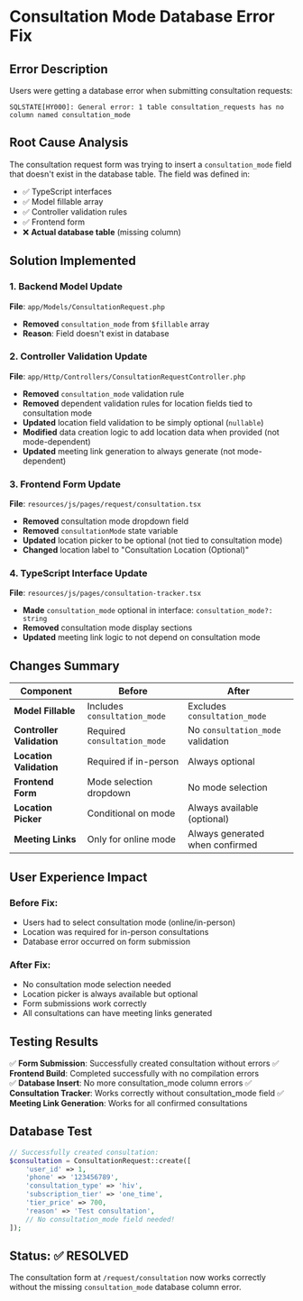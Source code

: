 # Consultation Mode Database Error Fix

## Error Description
Users were getting a database error when submitting consultation requests:
```
SQLSTATE[HY000]: General error: 1 table consultation_requests has no column named consultation_mode
```

## Root Cause Analysis
The consultation request form was trying to insert a `consultation_mode` field that doesn't exist in the database table. The field was defined in:
- ✅ TypeScript interfaces 
- ✅ Model fillable array
- ✅ Controller validation rules
- ✅ Frontend form
- ❌ **Actual database table** (missing column)

## Solution Implemented

### 1. **Backend Model Update**
**File**: `app/Models/ConsultationRequest.php`
- **Removed** `consultation_mode` from `$fillable` array
- **Reason**: Field doesn't exist in database

### 2. **Controller Validation Update**
**File**: `app/Http/Controllers/ConsultationRequestController.php`
- **Removed** `consultation_mode` validation rule
- **Removed** dependent validation rules for location fields tied to consultation mode
- **Updated** location field validation to be simply optional (`nullable`)
- **Modified** data creation logic to add location data when provided (not mode-dependent)
- **Updated** meeting link generation to always generate (not mode-dependent)

### 3. **Frontend Form Update**
**File**: `resources/js/pages/request/consultation.tsx`
- **Removed** consultation mode dropdown field
- **Removed** `consultationMode` state variable
- **Updated** location picker to be optional (not tied to consultation mode)
- **Changed** location label to "Consultation Location (Optional)"

### 4. **TypeScript Interface Update**
**File**: `resources/js/pages/consultation-tracker.tsx`
- **Made** `consultation_mode` optional in interface: `consultation_mode?: string`
- **Removed** consultation mode display sections
- **Updated** meeting link logic to not depend on consultation mode

## Changes Summary

| Component | Before | After |
|-----------|--------|-------|
| **Model Fillable** | Includes `consultation_mode` | Excludes `consultation_mode` |
| **Controller Validation** | Required `consultation_mode` | No `consultation_mode` validation |
| **Location Validation** | Required if in-person | Always optional |
| **Frontend Form** | Mode selection dropdown | No mode selection |
| **Location Picker** | Conditional on mode | Always available (optional) |
| **Meeting Links** | Only for online mode | Always generated when confirmed |

## User Experience Impact

### **Before Fix:**
- Users had to select consultation mode (online/in-person)
- Location was required for in-person consultations
- Database error occurred on form submission

### **After Fix:**
- No consultation mode selection needed
- Location picker is always available but optional
- Form submissions work correctly
- All consultations can have meeting links generated

## Testing Results

✅ **Form Submission**: Successfully created consultation without errors
✅ **Frontend Build**: Completed successfully with no compilation errors  
✅ **Database Insert**: No more consultation_mode column errors
✅ **Consultation Tracker**: Works correctly without consultation_mode field
✅ **Meeting Link Generation**: Works for all confirmed consultations

## Database Test
```php
// Successfully created consultation:
$consultation = ConsultationRequest::create([
    'user_id' => 1,
    'phone' => '123456789', 
    'consultation_type' => 'hiv',
    'subscription_tier' => 'one_time',
    'tier_price' => 700,
    'reason' => 'Test consultation',
    // No consultation_mode field needed!
]);
```

## Status: ✅ RESOLVED
The consultation form at `/request/consultation` now works correctly without the missing `consultation_mode` database column error.